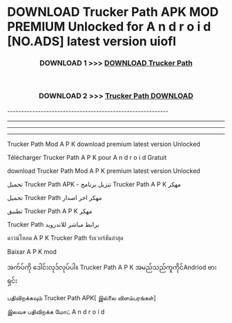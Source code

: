 # DOWNLOAD Trucker Path  APK MOD PREMIUM Unlocked for A n d r o i d [NO.ADS] latest version uiofl 



<div align="center">

<h3>DOWNLOAD 1 >>> <a href="https://getmod2.web.app/?judul=Trucker Path ">DOWNLOAD Trucker Path </a></h3><br>

<h3>DOWNLOAD 2 >>> <a href="https://getmod2.web.app/?judul=Trucker Path ">Trucker Path  DOWNLOAD </a></h3>

</div>
----------------------------------------------------------

----------------------------------------------------------

----------------------------------------------------------

----------------------------------------------------------

Trucker Path  Mod A P K download premium latest version Unlocked

Télécharger Trucker Path  A P K pour A n d r o i d Gratuit

download Trucker Path  Mod A P K premium latest version Unlocked

تحميل Trucker Path  APK - تنزيل برنامج Trucker Path  A P K مهكر

تحميل Trucker Path  مهكر اخر اصدار

تطبيق Trucker Path  A P K مهكر

Trucker Path  برابط مباشر للاندرويد

ดาวน์โหลด A P K Trucker Path  รับเวอร์ชันล่าสุด

Baixar A P K mod

အက်ပ်ကို ဒေါင်းလုဒ်လုပ်ပါ။ Trucker Path  A P K အမည်သည်ကူကိုင်Andriod ဗားရှင်း

பதிவிறக்கவும் Trucker Path  APK[ இல்லை விளம்பரங்கள்] 
 
இலவச பதிவிறக்க மோட் A n d r o i d



